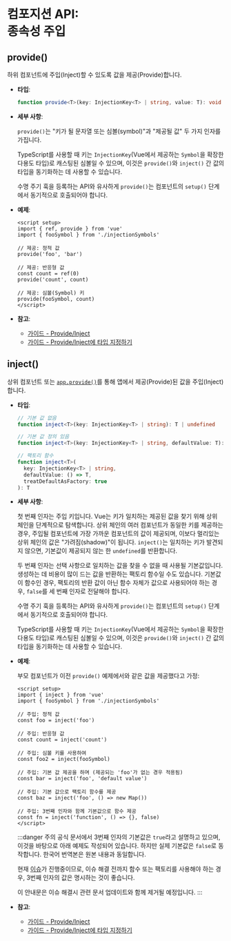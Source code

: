 # 컴포지션 API: <br>종속성 주입

## provide()

하위 컴포넌트에 주입(Inject)할 수 있도록 값을 제공(Provide)합니다.

- **타입**:

  ```ts
  function provide<T>(key: InjectionKey<T> | string, value: T): void
  ```

- **세부 사항**:

  `provide()`는 "키가 될 문자열 또는 심볼(symbol)"과 "제공될 값" 두 가지 인자를 가집니다.

  TypeScript를 사용할 때 키는 `InjectionKey`(Vue에서 제공하는 `Symbol`을 확장한 다용도 타입)로 캐스팅된 심볼일 수 있으며,
  이것은 `provide()`와 `inject()` 간 값의 타입을 동기화하는 데 사용할 수 있습니다.

  수명 주기 훅을 등록하는 API와 유사하게 `provide()`는 컴포넌트의 `setup()` 단계에서 동기적으로 호출되어야 합니다.

- **예제**:

  ```vue
  <script setup>
  import { ref, provide } from 'vue'
  import { fooSymbol } from './injectionSymbols'

  // 제공: 정적 값
  provide('foo', 'bar')

  // 제공: 반응형 값
  const count = ref(0)
  provide('count', count)

  // 제공: 심볼(Symbol) 키
  provide(fooSymbol, count)
  </script>
  ```

- **참고**:
  - [가이드 - Provide/Inject](/guide/components/provide-inject.html)
  - [가이드 - Provide/Inject에 타입 지정하기](/guide/typescript/composition-api.html#typing-provide-inject)

## inject()

상위 컴포넌트 또는 [`app.provide()`](/api/application.html#app-provide)를 통해 앱에서 제공(Provide)된 값을 주입(Inject)합니다.

- **타입**:

  ```ts
  // 기본 값 없음
  function inject<T>(key: InjectionKey<T> | string): T | undefined

  // 기본 값 정의 있음
  function inject<T>(key: InjectionKey<T> | string, defaultValue: T): T

  // 팩토리 함수
  function inject<T>(
    key: InjectionKey<T> | string,
    defaultValue: () => T,
    treatDefaultAsFactory: true
  ): T
  ```

- **세부 사항**:

  첫 번째 인자는 주입 키입니다.
  Vue는 키가 일치하는 제공된 값을 찾기 위해 상위 체인을 단계적으로 탐색합니다.
  상위 체인의 여러 컴포넌트가 동일한 키를 제공하는 경우,
  주입될 컴포넌트에 가장 가까운 컴포넌트의 값이 제공되며,
  이보다 멀리있는 상위 체인의 값은 "가려짐(shadow)"이 됩니다.
  `inject()`는 일치하는 키가 발견되지 않으면,
  기본값이 제공되지 않는 한 `undefined`를 반환합니다.

  두 번째 인자는 선택 사항으로 일치하는 값을 찾을 수 없을 때 사용될 기본값입니다.
  생성하는 데 비용이 많이 드는 값을 반환하는 팩토리 함수일 수도 있습니다.
  기본값이 함수인 경우,
  팩토리의 반환 값이 아닌 함수 자체가 값으로 사용되어야 하는 경우,
  `false`를 세 번째 인자로 전달해야 합니다.

  수명 주기 훅을 등록하는 API와 유사하게 `provide()`는 컴포넌트의 `setup()` 단계에서 동기적으로 호출되어야 합니다.

  TypeScript를 사용할 때 키는 `InjectionKey`(Vue에서 제공하는 `Symbol`을 확장한 다용도 타입)로 캐스팅된 심볼일 수 있으며,
  이것은 `provide()`와 `inject()` 간 값의 타입을 동기화하는 데 사용할 수 있습니다.

- **예제**:

  부모 컴포넌트가 이전 `provide()` 예제에서와 같은 값을 제공했다고 가정:

  ```vue
  <script setup>
  import { inject } from 'vue'
  import { fooSymbol } from './injectionSymbols'

  // 주입: 정적 값
  const foo = inject('foo')

  // 주입: 반응형 값
  const count = inject('count')

  // 주입: 심볼 키를 사용하여
  const foo2 = inject(fooSymbol)

  // 주입: 기본 값 제공을 하며 (제공되는 'foo'가 없는 경우 적용됨)
  const bar = inject('foo', 'default value')

  // 주입: 기본 값으로 팩토리 함수를 제공
  const baz = inject('foo', () => new Map())

  // 주입: 3번째 인자와 함께 기본값으로 함수 제공
  const fn = inject('function', () => {}, false)
  </script>
  ```

  :::danger 주의
  공식 문서에서 3번째 인자의 기본값은 `true`라고 설명하고 있으며,
  이것을 바탕으로 아래 예제도 작성되어 있습니다.
  하지만 실제 기본값은 `false`로 동작합니다.
  한국어 번역본은 원본 내용과 동일합니다.

  현재 [이슈](https://github.com/vuejs/docs/issues/1809)가 진행중이므로,
  이슈 해결 전까지 함수 또는 팩토리를 사용해야 하는 경우,
  3번째 인자의 값은 명시하는 것이 좋습니다.

  이 안내문은 이슈 해결시 관련 문서 업데이트와 함께 제거될 예정입니다.
  :::

- **참고**:
  - [가이드 - Provide/Inject](/guide/components/provide-inject.html)
  - [가이드 - Provide/Inject에 타입 지정하기](/guide/typescript/composition-api.html#typing-provide-inject)
